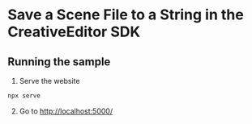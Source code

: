 # Save a Scene File to a String in the CreativeEditor SDK


## Running the sample

1. Serve the website

```bash
npx serve
```

2. Go to [http://localhost:5000/](http://localhost:5000/)
